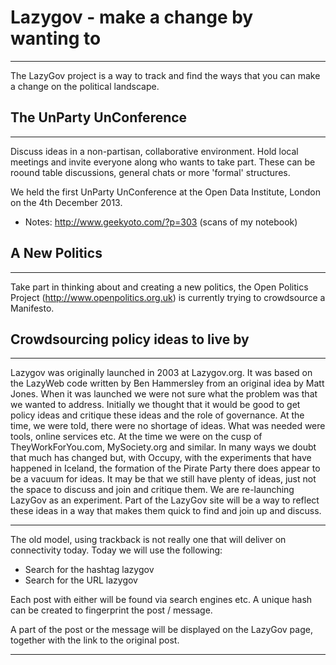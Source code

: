 # Lazygov - make a change by wanting to
***

The LazyGov project is a way to track and find the ways that you can make a change on the political landscape.

## The UnParty UnConference
***

Discuss ideas in a non-partisan, collaborative environment. Hold local meetings and invite everyone along who wants to take part. These can be roound table discussions, general chats or more 'formal' structures. 

We held the first UnParty UnConference at the Open Data Institute, London on the 4th December 2013.

* Notes: http://www.geekyoto.com/?p=303 (scans of my notebook)


## A New Politics
***

Take part in thinking about and creating a new politics, the Open Politics Project (http://www.openpolitics.org.uk) is currently trying to crowdsource a Manifesto.


## Crowdsourcing policy ideas to live by

***

Lazygov was originally launched in 2003 at Lazygov.org. It was based on the LazyWeb code written by Ben Hammersley from an original idea by Matt Jones.
When it was launched we were not sure what the problem was that we wanted to address. Initially we thought that it would be good to get policy ideas and critique these ideas and the role of governance.
At the time, we were told, there were no shortage of ideas. What was needed were tools, online services etc.
At the time we were on the cusp of TheyWorkForYou.com, MySociety.org and similar. 
In many ways we doubt that much has changed but, with Occupy, with the experiments that have happened in Iceland, the formation of the Pirate Party there does appear to be a vacuum for ideas.
It may be that we still have plenty of ideas, just not the space to discuss and join and critique them.
We are re-launching LazyGov as an experiment. Part of the LazyGov site will be a way to reflect these ideas in a way that makes them quick to find and join up and discuss.

***

The old model, using trackback is not really one that will deliver on connectivity today. 
Today we will use the following:
* Search for the hashtag lazygov
* Search for the URL lazygov

Each post with either will be found via search engines etc. A unique hash can be created to fingerprint the post / message.

A part of the post or the message will be displayed on the LazyGov page, together with the link to the original post.

***

